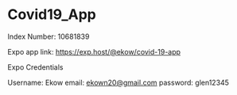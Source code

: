 # Covid19_App
Index Number: 10681839

Expo app link: https://exp.host/@ekow/covid-19-app

Expo Credentials

Username: Ekow
email: ekown20@gmail.com
password: glen12345
